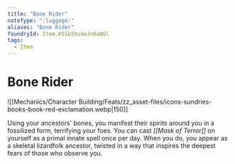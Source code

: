```yaml
---
title: "Bone Rider"
noteType: ":luggage:"
aliases: "Bone Rider"
foundryId: Item.K5Sb5bvowJn0a8Ql
tags:
  - Item
---
```


# Bone Rider
![[Mechanics/Character Building/Feats/zz_asset-files/icons-sundries-books-book-red-exclamation.webp|150]]

Using your ancestors' bones, you manifest their spirits around you in a fossilized form, terrifying your foes. You can cast _[[Mask of Terror]]_ on yourself as a primal innate spell once per day. When you do, you appear as a skeletal lizardfolk ancestor, twisted in a way that inspires the deepest fears of those who observe you.
